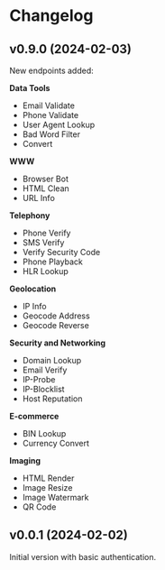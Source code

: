 # Changelog

## v0.9.0 (2024-02-03)

New endpoints added:

**Data Tools**

- Email Validate
- Phone Validate
- User Agent Lookup
- Bad Word Filter
- Convert

**WWW**

- Browser Bot
- HTML Clean
- URL Info

**Telephony**

- Phone Verify
- SMS Verify
- Verify Security Code
- Phone Playback
- HLR Lookup

**Geolocation**

- IP Info
- Geocode Address
- Geocode Reverse

**Security and Networking**

- Domain Lookup
- Email Verify
- IP-Probe
- IP-Blocklist
- Host Reputation

**E-commerce**

- BIN Lookup
- Currency Convert

**Imaging**

- HTML Render
- Image Resize
- Image Watermark
- QR Code

## v0.0.1 (2024-02-02)

Initial version with basic authentication.
